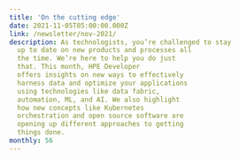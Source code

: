 ```yaml
---
title: 'On the cutting edge'
date: 2021-11-05T05:00:00.000Z
link: /newsletter/nov-2021/
description: As technologists, you’re challenged to stay
  up to date on new products and processes all
  the time. We’re here to help you do just
  that. This month, HPE Developer
  offers insights on new ways to effectively
  harness data and optimize your applications
  using technologies like data fabric,
  automation, ML, and AI. We also highlight
  how new concepts like Kubernetes
  orchestration and open source software are
  opening up different approaches to getting
  things done.
monthly: 56
---
```

